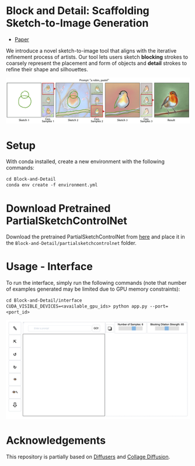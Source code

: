 # Block and Detail: Scaffolding Sketch-to-Image Generation

- [Paper]()

We introduce a novel sketch-to-image tool that aligns with the iterative refinement process of artists. 
Our tool lets users sketch **blocking** strokes to coarsely represent the placement and form of objects and **detail** strokes to refine their shape and silhouettes. 

![alt text](https://github.com/BlockDetail/Block-and-Detail/blob/main/images/teaser.png?raw=true)

# Setup

With conda installed, create a new environment with the following commands:

```
cd Block-and-Detail
conda env create -f environment.yml
```

# Download Pretrained PartialSketchControlNet

Download the pretrained PartialSketchControlNet from [here](https://drive.google.com/file/d/1CiqGXn9UOhLS9N_Lu_MtGzzkUa92pZu5/view?usp=sharing) and place it in the `Block-and-Detail/partialsketchcontrolnet` folder.

# Usage - Interface

To run the interface, simply run the following commands (note that number of examples generated may be limited due to GPU memory constraints):

```
cd Block-and-Detail/interface
CUDA_VISIBLE_DEVICES=<available_gpu_ids> python app.py --port=<port_id>
```

![alt text](https://github.com/BlockDetail/Block-and-Detail/blob/main/images/interface.png?raw=true)


# Acknowledgements

This repository is partially based on [Diffusers](https://github.com/huggingface/diffusers) and [Collage Diffusion](https://github.com/VSAnimator/collage-diffusion).
